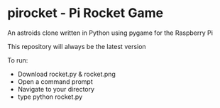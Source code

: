 pirocket - Pi Rocket Game
========
An astroids clone written in Python using pygame for the Raspberry Pi

This repository will always be the latest version

To run:
 - Download rocket.py & rocket.png
 - Open a command prompt
 - Navigate to your directory
 - type python rocket.py  